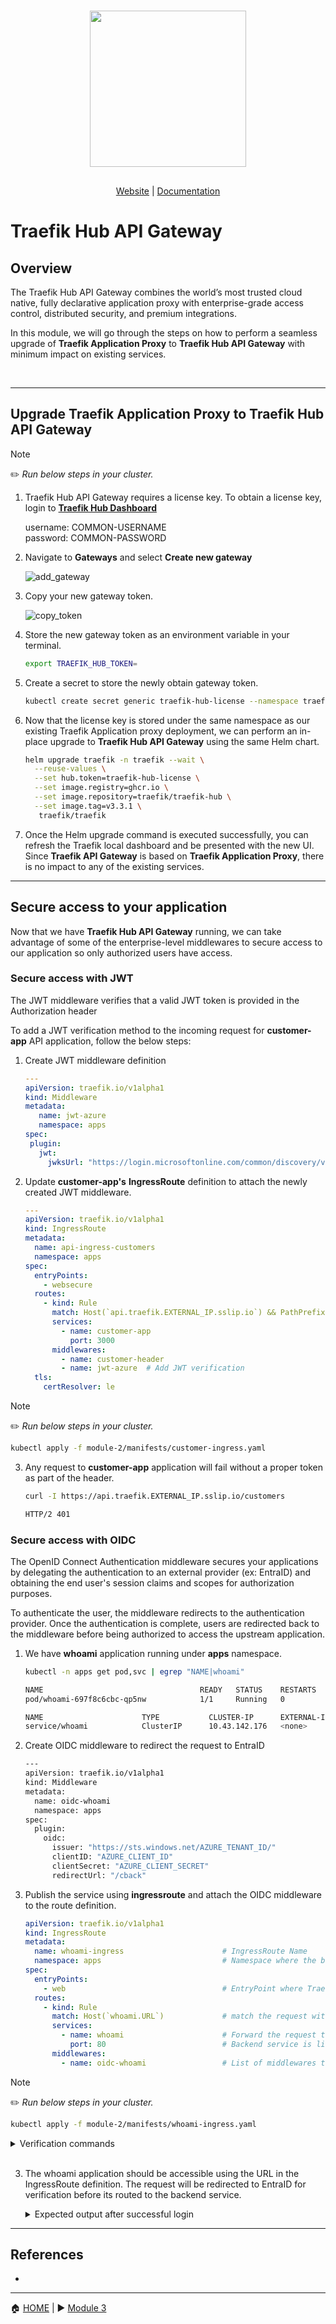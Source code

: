 <br/>

<div align="center" style="margin: 30px;">
<a href="https://traefik.io/traefik-hub-api-gateway">
  <img src="../media/hub_api_gw_logo.png"   style="width:250px;" align="center" />
</a>
<br />
</div>
<div align="center">
    <a href="https://traefik.io/traefik-hub-api-gateway/">Website</a> |
    <a href="https://doc.traefik.io/traefik-hub/api-gateway/api-gateway-intro">Documentation</a> 
</div>

# Traefik Hub API Gateway

## Overview

The Traefik Hub API Gateway combines the world’s most trusted cloud native, fully declarative application proxy with enterprise-grade access control, distributed security, and premium integrations. 

In this module, we will go through the steps on how to perform a seamless upgrade of <b>Traefik Application Proxy</b> to <b>Traefik Hub API Gateway</b> with minimum impact on existing services.  

<br>

___

## Upgrade Traefik Application Proxy to Traefik Hub API Gateway

> [!NOTE]     
> :pencil2: *Run below steps in your cluster.*

1. Traefik Hub API Gateway requires a license key. To obtain a license key, login to <b><a href="https://hub.traefik.io/dashboard">Traefik Hub Dashboard</a></b>           

    username: COMMON-USERNAME                         
    password: COMMON-PASSWORD      

2. Navigate to <b>Gateways</b> and select <b>Create new gateway</b> 

   ![add_gateway](../media/add_gateway.png)      

3. Copy your new gateway token.     

   ![copy_token](../media/copy_token.png)

4. Store the new gateway token as an environment variable in your terminal.      

    ```bash 
    export TRAEFIK_HUB_TOKEN=
    ```
5. Create a secret to store the newly obtain gateway token.    

    ```bash
    kubectl create secret generic traefik-hub-license --namespace traefik --from-literal=token=$TRAEFIK_HUB_TOKEN
    ```
6. Now that the license key is stored under the same namespace as our existing Traefik Application proxy deployment, we can perform an in-place upgrade to <b>Traefik Hub API Gateway</b> using the same Helm chart. 

    ```bash
    helm upgrade traefik -n traefik --wait \
      --reuse-values \
      --set hub.token=traefik-hub-license \
      --set image.registry=ghcr.io \
      --set image.repository=traefik/traefik-hub \
      --set image.tag=v3.3.1 \
       traefik/traefik
   ```

7. Once the Helm upgrade command is executed successfully, you can refresh the Traefik local dashboard and be presented with the new UI. Since <b>Traefik API Gateway</b> is based on <b>Traefik Application Proxy</b>, there is no impact to any of the existing services. 

___

## Secure access to your application

Now that we have <b> Traefik Hub API Gateway</b> running, we can take advantage of some of the enterprise-level middlewares to secure access to our application so only authorized users have access. 

### Secure access with JWT

The JWT middleware verifies that a valid JWT token is provided in the Authorization header 

To add a JWT verification method to the incoming request for <b>customer-app</b> API application, follow the below steps:

1. Create JWT middleware definition

    ```yaml
   ---
   apiVersion: traefik.io/v1alpha1
   kind: Middleware
   metadata:
       name: jwt-azure
       namespace: apps
   spec:
     plugin:
       jwt:
         jwksUrl: "https://login.microsoftonline.com/common/discovery/v2.0/keys"    
    ```
2. Update <b> customer-app's</b> <b>IngressRoute</b> definition to attach the newly created JWT middleware.

    ```yaml
    ---
    apiVersion: traefik.io/v1alpha1
    kind: IngressRoute
    metadata:
      name: api-ingress-customers
      namespace: apps                                                                     # Namespace where the application is deployed. 
    spec:
      entryPoints:
        - websecure                                                                       # Request is coming on HTTPS (port 443).
      routes:
        - kind: Rule
          match: Host(`api.traefik.EXTERNAL_IP.sslip.io`) && PathPrefix(`/customers`)     # Traefik will be monitoring for this specific URL.
          services:
            - name: customer-app                                                          # The request routed to customer-app service on port 3000.
              port: 3000
          middlewares:                                                                    
            - name: customer-header                                                       # CustomResponse Header.
            - name: jwt-azure  # Add JWT verification 
      tls:
        certResolver: le
    ```

> [!NOTE]     
> :pencil2: *Run below steps in your cluster.*


```bash
kubectl apply -f module-2/manifests/customer-ingress.yaml
```    


3. Any request to <b>customer-app</b> application will fail without a proper token as part of the header. 

   ```bash
   curl -I https://api.traefik.EXTERNAL_IP.sslip.io/customers
   
   HTTP/2 401 
   ```

### Secure access with OIDC

The OpenID Connect Authentication middleware secures your applications by delegating the authentication to an external provider (ex: EntraID) and obtaining the end user's session claims and scopes for authorization purposes.

To authenticate the user, the middleware redirects to the authentication provider. Once the authentication is complete, users are redirected back to the middleware before being authorized to access the upstream application.    

1. We have <b>whoami</b> application running under <b>apps</b> namespace. 


   ```bash
   kubectl -n apps get pod,svc | egrep "NAME|whoami"
   
   NAME                                   READY   STATUS    RESTARTS        AGE
   pod/whoami-697f8c6cbc-qp5nw            1/1     Running   0               68m
   
   NAME                      TYPE           CLUSTER-IP      EXTERNAL-IP        PORT(S)    AGE
   service/whoami            ClusterIP      10.43.142.176   <none>             80/TCP     68m
   ```

2. Create OIDC middleware to redirect the request to EntraID

   ```bash
   ---
   apiVersion: traefik.io/v1alpha1
   kind: Middleware
   metadata:
     name: oidc-whoami
     namespace: apps
   spec:
     plugin:
       oidc:
         issuer: "https://sts.windows.net/AZURE_TENANT_ID/"
         clientID: "AZURE_CLIENT_ID"
         clientSecret: "AZURE_CLIENT_SECRET"
         redirectUrl: "/cback"
   ```

2. Publish the service using <b>ingressroute</b> and attach the OIDC middleware to the route definition.


    ```yaml
    apiVersion: traefik.io/v1alpha1
    kind: IngressRoute
    metadata:
      name: whoami-ingress                      # IngressRoute Name
      namespace: apps                           # Namespace where the backend service is running. 
    spec:
      entryPoints:
        - web                                   # EntryPoint where Traefik is listening on for incoming requests. 
      routes:
        - kind: Rule
          match: Host(`whoami.URL`)             # match the request with this URL
          services:
            - name: whoami                      # Forward the request to backend service
              port: 80                          # Backend service is listening on Port 80.
          middlewares:
            - name: oidc-whoami                 # List of middlewares that the request need to go through.
    ```

> [!NOTE]     
> :pencil2: *Run below steps in your cluster.*
   
   ```bash
   kubectl apply -f module-2/manifests/whoami-ingress.yaml
   ```


   <details><summary>Verification commands</summary>

   ```bash
   # Verify IngressRoute
   
   kubectl -n apps get ingressroute.traefik.io
   
   NAME             AGE
   whoami-ingress   173m
   ```
   ```bash
   kubectl -n apps describe ingressroute.traefik.io
   
   Name:         whoami-ingress
   Namespace:    apps
   Labels:       <none>
   Annotations:  <none>
   API Version:  traefik.io/v1alpha1
   Kind:         IngressRoute
   Metadata:
     Creation Timestamp:  2024-02-29T18:34:03Z
     Generation:          1
     Resource Version:    1230
     UID:                 306f20de-9c84-4a81-9c2b-02e06360c89f
   Spec:
     Entry Points:
       web
     Routes:
       Kind:   Rule
       Match:  Host(`whoami.EXTERNAL_IP.sslip.io`)      # URL the service is exposed on
       Services:
         Name:  whoami
         Port:  80
   Events:      <none>
   ```
   </details>
   </br>

3. The whoami application should be accessible using the URL in the IngressRoute definition. The request will be redirected to EntraID for verification before its routed to the backend service.

    <details><summary>Expected output after successful login</summary>

    ![whoami](../media/whoami.png)
    </details>  


___





## References

- 

------
:house: [HOME](../README.md) | :arrow_forward: [Module 3](../module-3/readme.md)
